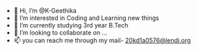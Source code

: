 - 👋 Hi, I’m @K-Geethika
- 👀 I’m interested in Coding and Learning new things
- 🌱 I’m currently studying 3rd year B.Tech
- 💞️ I’m looking to collaborate on ...
- 📫 you can reach me through my mail- 20kd1a0576@lendi.org

<!---
K-Geethika/K-Geethika is a ✨ special ✨ repository because its `README.md` (this file) appears on your GitHub profile.
You can click the Preview link to take a look at your changes.
--->
